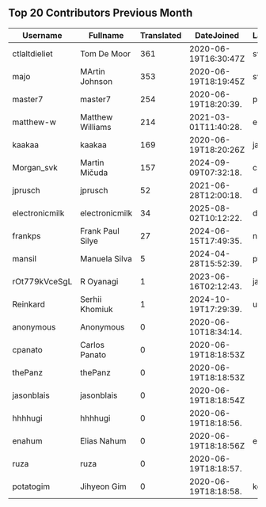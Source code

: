 ## Top 20 Contributors Previous Month ##
|Username|Fullname|Translated|DateJoined|Language|
|--------|--------|----------|----------|-------|
|ctlaltdieliet|Tom De Moor|361|2020-06-19T16:30:47Z|sv|
|majo|MArtin Johnson|353|2020-06-19T18:19:45Z|sv|
|master7|master7|254|2020-06-19T18:20:39.|pl|
|matthew-w|Matthew Williams|214|2021-03-01T11:40:28.|en_AU|
|kaakaa|kaakaa|169|2020-06-19T18:20:26Z|ja|
|Morgan_svk|Martin Mičuda|157|2024-09-09T07:32:18.|cs|
|jprusch|jprusch|52|2021-06-28T12:00:18.|de|
|electronicmilk|electronicmilk|34|2025-08-02T10:12:22.|da|
|frankps|Frank Paul Silye|27|2024-06-15T17:49:35.|nb_NO|
|mansil|Manuela Silva|5|2024-04-28T15:52:39.|pt|
|rOt779kVceSgL|R Oyanagi|1|2023-06-16T02:12:43.|ja|
|Reinkard|Serhii Khomiuk|1|2024-10-19T17:29:39.|uk|
|anonymous|Anonymous|0|2020-06-10T18:34:14.||
|cpanato|Carlos Panato|0|2020-06-19T18:18:53Z||
|thePanz|thePanz|0|2020-06-19T18:18:53Z||
|jasonblais|jasonblais|0|2020-06-19T18:18:54Z||
|hhhhugi|hhhhugi|0|2020-06-19T18:18:56.||
|enahum|Elias  Nahum|0|2020-06-19T18:18:56Z|es|
|ruza|ruza|0|2020-06-19T18:18:57.||
|potatogim|Jihyeon Gim|0|2020-06-19T18:18:58.|ko|
